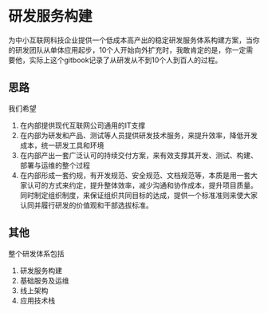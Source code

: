 # 研发服务构建


为中小互联网科技企业提供一个低成本高产出的稳定研发服务体系构建方案，当你的研发团队从单体应用起步，10个人开始向外扩充时，我敢肯定的是，你一定需要他，实际上这个gitbook记录了从研发从不到10个人到百人的过程。

## 思路

我们希望

1. 在内部提供现代互联网公司通用的IT支撑
1. 在内部为研发和产品、测试等人员提供研发技术服务，来提升效率，降低开发成本，统一研发工具和环境
1. 在内部产出一套广泛认可的持续交付方案，来有效支撑其开发、测试、构建、部署与运维的整个过程
1. 在内部形成一套约规，有开发规范、安全规范、文档规范等，本质是用一套大家认可的方式来约定，提升整体效率，减少沟通和协作成本，提升项目质量。同时制定组织制度，来保证组织共同目标的达成，提供一个标准准则来使大家认同并履行研发的价值观和干部选拔标准。


## 其他

整个研发体系包括

1. 研发服务构建
1. 基础服务及运维
1. 线上架构
1. 应用技术栈






